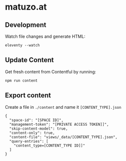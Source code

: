 # matuzo.at

## Development

Watch file changes and generate HTML:

`eleventy --watch`

## Update Content

Get fresh content from Contentful by running:

`npm run content`

## Export content

Create a file in `./content` and name it `[CONTENT_TYPE].json`

```
{
  "space-id": "[SPACE ID]",
  "management-token": "[PRIVATE ACCESS TOKEN]]",
  "skip-content-model": true,
  "content-only": true,
  "content-file": "views/_data/[CONTENT_TYPE].json",
  "query-entries": [
    "content_type=[CONTENT_TYPE ID]]"
  ]
}
```